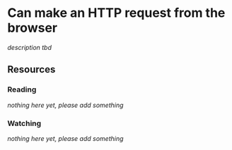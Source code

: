 # Can make an HTTP request from the browser
_description tbd_
## Resources
### Reading
_nothing here yet, please add something_
### Watching
_nothing here yet, please add something_
